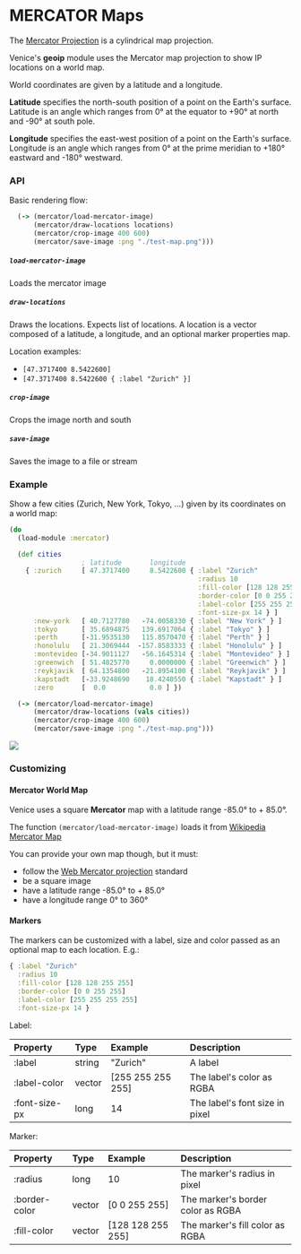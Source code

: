 # MERCATOR Maps

The [Mercator Projection](https://en.wikipedia.org/wiki/Mercator_projection)
is a cylindrical map projection. 

Venice's **geoip** module uses the Mercator map projection to show IP 
locations on a world map.

World coordinates are given by a latitude and a longitude.

**Latitude** specifies the north-south position of a point on the Earth's
surface. Latitude is an angle which ranges from 0° at the equator to +90°
at north and -90° at south pole.

**Longitude** specifies the east-west position of a point on the Earth's
surface. Longitude is an angle which ranges from 0° at the prime meridian
to +180° eastward and -180° westward.


### API

Basic rendering flow:

```clojure
  (-> (mercator/load-mercator-image)
      (mercator/draw-locations locations)
      (mercator/crop-image 400 600)
      (mercator/save-image :png "./test-map.png")))
```

##### `load-mercator-image`

Loads the mercator image

##### `draw-locations`

Draws the locations. Expects list of locations. A location is a vector composed of a latitude, a longitude, and an optional marker properties 
map.

Location examples:

- `[47.3717400 8.5422600]`
- `[47.3717400 8.5422600 { :label "Zurich" }]`

##### `crop-image`

Crops the image north and south

##### `save-image`

Saves the image to a file or stream


### Example

Show a few cities (Zurich, New York, Tokyo, ...) given by its coordinates on 
a world map:

```clojure
(do
  (load-module :mercator)

  (def cities
                  ; latitude       longitude  
    { :zurich     [ 47.3717400     8.5422600 { :label "Zurich"
                                               :radius 10
                                               :fill-color [128 128 255 255]
                                               :border-color [0 0 255 255]
                                               :label-color [255 255 255 255]
                                               :font-size-px 14 } ]
      :new-york   [ 40.7127780   -74.0058330 { :label "New York" } ]
      :tokyo      [ 35.6894875   139.6917064 { :label "Tokyo" } ]
      :perth      [-31.9535130   115.8570470 { :label "Perth" } ]
      :honolulu   [ 21.3069444  -157.8583333 { :label "Honolulu" } ]
      :montevideo [-34.9011127   -56.1645314 { :label "Montevideo" } ]
      :greenwich  [ 51.4825770     0.0000000 { :label "Greenwich" } ]
      :reykjavik  [ 64.1354800   -21.8954100 { :label "Reykjavik" } ]
      :kapstadt   [-33.9248690    18.4240550 { :label "Kapstadt" } ]
      :zero       [  0.0           0.0 ] })

  (-> (mercator/load-mercator-image)
      (mercator/draw-locations (vals cities))
      (mercator/crop-image 400 600)
      (mercator/save-image :png "./test-map.png")))
```

<img src="https://github.com/jlangch/venice/blob/master/doc/charts/mercator.png">


### Customizing

#### Mercator World Map

Venice uses a square **Mercator**  map with a latitude range -85.0° to + 85.0°.

The function `(mercator/load-mercator-image)` loads it from [Wikipedia Mercator Map](https://upload.wikimedia.org/wikipedia/commons/7/73/Mercator_projection_Square.JPG)

You can provide your own map though, but it must:

- follow the [Web Mercator projection](https://en.wikipedia.org/wiki/Web_Mercator_projection) standard
- be a square image
- have a latitude range -85.0° to + 85.0°
- have a longitude range 0° to 360°


#### Markers

The markers can be customized with a label, size and color passed as an optional map to each location. E.g.:

```clojure
{ :label "Zurich"
  :radius 10
  :fill-color [128 128 255 255]
  :border-color [0 0 255 255]
  :label-color [255 255 255 255]
  :font-size-px 14 }
```

Label:

| Property          | Type   | Example           | Description                    |
| :---              | :---   | :---              | :---                           |
| :label            | string | "Zurich"          | A label                        |
| :label-color      | vector | [255 255 255 255] | The label's color as RGBA      |
| :font-size-px     | long   | 14                | The label's font size in pixel |

Marker:

| Property          | Type   | Example           | Description                       |
| :---              | :---   | :---              | :---                              |
| :radius           | long   | 10                | The marker's radius in pixel      |
| :border-color     | vector | [0 0 255 255]     | The marker's border color as RGBA |
| :fill-color       | vector | [128 128 255 255] | The marker's fill color as RGBA   |

